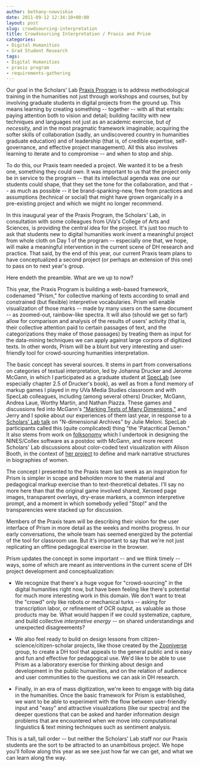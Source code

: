 ```yaml
---
author: bethany-nowviskie
date: 2011-09-12 12:34:10+00:00
layout: post
slug: crowdsourcing-interpretation
title: Crowdsourcing Interpretation / Praxis and Prism
categories:
- Digital Humanities
- Grad Student Research
tags:
- Digital Humanities
- praxis program
- requirements-gathering
---
```


Our goal in the Scholars' Lab [Praxis Program](http://praxis.scholarslab.org) is to address methodological training in the humanities not just through workshops and courses, but by involving graduate students in digital projects from the ground up. This means learning by creating something -- together -- with all that entails: paying attention both to vision and detail; building facility with new techniques and languages not just as an academic exercise, but _of necessity,_ and in the most pragmatic framework imaginable; acquiring the softer skills of collaboration (sadly, an undiscovered country in humanities graduate education) and of leadership (that is, of credible expertise, self-governance, and effective project management). All this also involves learning to iterate and to compromise -- and when to stop and ship.

To do this, our Praxis team needed a project. We wanted it to be a fresh one, something they could own. It was important to us that the project only be in service to the program -- that its intellectual agenda was one our students could shape, that they set the tone for the collaboration, and that -- as much as possible -- it be brand-spanking-new, free from practices and assumptions (technical or social) that might have grown organically in a pre-existing project and which we might no longer recommend.

In this inaugural year of the Praxis Program, the Scholars' Lab, in consultation with some colleagues from UVa's College of Arts and Sciences, is providing the central idea for the project. It's just too much to ask that students new to digital humanities work invent a meaningful project from whole cloth on Day 1 of the program -- especially one that, we hope, will make a meaningful intervention in the current scene of DH research and practice. That said, by the end of this year, our current Praxis team plans to have conceptualized a second project (or perhaps an extension of this one) to pass on to next year's group.

Here endeth the preamble. What are we up to now?

This year, the Praxis Program is building a web-based framework, codenamed "Prism," for collective marking of texts according to small and constrained (but flexible) interpretive vocabularies. Prism will enable visualization of those marks -- made by many users on the same document -- as zoomed-out, rainbow-like spectra. It will also (should we get so far!) allow for comparison and analysis of the results of users' activity (that is, their collective attention paid to certain passages of text, and the categorizations they make of those passages) by treating them as input for the data-mining techniques we can apply against large corpora of digitized texts. In other words, Prism will be a blunt but very interesting and user-friendly tool for crowd-sourcing humanities interpretation.

The basic concept has several sources. It stems in part from conversations on categories of textual interpretation, led by Johanna Drucker and Jerome McGann, in which I participated as a graduate student at [SpecLab](http://books.google.com/books/about/SpecLab.html?id=VPXCk396uPYC) (see especially chapter 2.5 of Drucker's book), as well as from a fond memory of markup games I played in my UVa Media Studies classroom and with SpecLab colleagues, including (among several others) Drucker, McGann, Andrea Laue, Worthy Martin, and Nathan Piazza. These games and discussions fed into McGann's ["Marking Texts of Many Dimensions,"](http://digitalhumanities.org/companion/view?docId=blackwell/9781405103213/9781405103213.xml&chunk.id=ss1-3-4) and Jerry and I spoke about our experiences of them last year, in response to a [Scholars' Lab talk](http://www.scholarslab.org/podcasts/julie-meloni-n-dimensional-archives/) on "N-dimensional Archives" by Julie Meloni. SpecLab participants called this (quite complicated) thing "the 'Patacritical Demon." It also stems from work on [folksonomy](http://en.wikipedia.org/wiki/Folksonomy) which I undertook in designing the NINES/Collex software as a postdoc with McGann, and more recent Scholars' Lab discussions about color-coded text visualization with Alison Booth, in the context of [her project](http://scholarslab.org/research-and-development/through-another-prism/) to define and mark narrative structures in biographies of women.

The concept I presented to the Praxis team last week as an inspiration for Prism is simpler in scope and beholden more to the material and pedagogical markup exercise than to text-theoretical debates. I'll say no more here than that the original game involved shared, Xeroxed page images, transparent overlays, dry-erase markers, a common interpretive prompt, and a moment in which somebody yelled "Stop!" and the transparencies were stacked up for discussion.

Members of the Praxis team will be describing their vision for the user interface of Prism in more detail as the weeks and months progress. In our early conversations, the whole team has seemed energized by the potential of the tool for classroom use. But it's important to say that we're not just replicating an offline pedagogical exercise in the browser.

Prism updates the concept in some important -- and we think timely -- ways, some of which are meant as interventions in the current scene of DH project development and conceptualization:



	
  * We recognize that there's a huge vogue for "crowd-sourcing" in the digital humanities right now, but have been feeling like there's potential for much more interesting work in this domain. We don't want to treat the "crowd" only like robots or mechanical turks -- asking for transcription labor, or refinement of OCR output, as valuable as those products may be. What would happen if we could systematize, capture, and build collective _interpretive energy_ -- on shared understandings and unexpected disagreements?

	
  * We also feel ready to build on design lessons from citizen-science/citizen-scholar projects, like those created by the [Zooniverse](http://www.zooniverse.org/) group, to create a DH tool that appeals to the general public and is easy and fun and effective for pedagogical use. We'd like to be able to use Prism as a laboratory exercise for thinking about design and development in the public humanities, and on the relation of audience and user communities to the questions we can ask in DH research.

	
  * Finally, in an era of mass digitization, we're keen to engage with big data in the humanities. Once the basic framework for Prism is established, we want to be able to experiment with the flow between user-friendly input and "easy" and attractive visualizations (like our spectra) and the deeper questions that can be asked and harder information design problems that are encountered when we move into computational linguistics & text mining techniques such as sentiment analysis.


This is a tall, tall order -- but neither the Scholars' Lab staff nor our Praxis students are the sort to be attracted to an unambitious project. We hope you'll follow along this year as we see just how far we can get, and what we can learn along the way.
